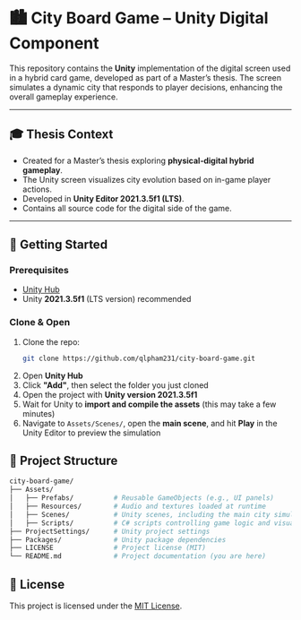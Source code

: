 # 🏙️ City Board Game – Unity Digital Component

This repository contains the **Unity** implementation of the digital screen used in a hybrid card game, developed as part of a Master’s thesis. The screen simulates a dynamic city that responds to player decisions, enhancing the overall gameplay experience.

---

## 🎓 Thesis Context

- Created for a Master’s thesis exploring **physical‑digital hybrid gameplay**.
- The Unity screen visualizes city evolution based on in-game player actions.
- Developed in **Unity Editor 2021.3.5f1 (LTS)**.
- Contains all source code for the digital side of the game.

---

## 🚀 Getting Started

### Prerequisites

- [Unity Hub](https://unity.com/download)  
- Unity **2021.3.5f1** (LTS version) recommended

### Clone & Open

1. Clone the repo:
   ```bash
   git clone https://github.com/qlpham231/city-board-game.git
   ```
2. Open **Unity Hub**  
3. Click **"Add"**, then select the folder you just cloned  
4. Open the project with **Unity version 2021.3.5f1**  
5. Wait for Unity to **import and compile the assets** (this may take a few minutes)  
6. Navigate to `Assets/Scenes/`, open the **main scene**, and hit **Play** in the Unity Editor to preview the simulation  

## 📁 Project Structure
```bash
city-board-game/
├── Assets/
│   ├── Prefabs/          # Reusable GameObjects (e.g., UI panels)
│   ├── Resources/        # Audio and textures loaded at runtime
│   ├── Scenes/           # Unity scenes, including the main city simulation
│   ├── Scripts/          # C# scripts controlling game logic and visuals
├── ProjectSettings/      # Unity project settings
├── Packages/             # Unity package dependencies
├── LICENSE               # Project license (MIT)
└── README.md             # Project documentation (you are here)
```

## 🧾 License

This project is licensed under the [MIT License](LICENSE).